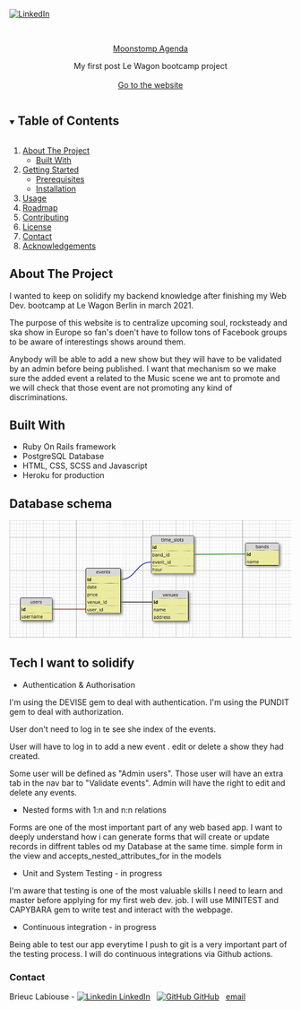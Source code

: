 
[![LinkedIn][linkedin-shield]][linkedin-url]



<!-- PROJECT LOGO -->
<br />
<p align="center">
  <a href="https://github.com/BrieucBadasonic/skagenda"> Moonstomp Agenda </a>

  <p align="center">
    My first post Le Wagon bootcamp project
    <br />
    <br />
    <a href="https://moonstomp-agenda.herokuapp.com">Go to the website</a>
  </p>
</p>



<!-- TABLE OF CONTENTS -->
<details open="open">
  <summary><h2 style="display: inline-block">Table of Contents</h2></summary>
  <ol>
    <li>
      <a href="#about-the-project">About The Project</a>
      <ul>
        <li><a href="#built-with">Built With</a></li>
      </ul>
    </li>
    <li>
      <a href="#getting-started">Getting Started</a>
      <ul>
        <li><a href="#prerequisites">Prerequisites</a></li>
        <li><a href="#installation">Installation</a></li>
      </ul>
    </li>
    <li><a href="#usage">Usage</a></li>
    <li><a href="#roadmap">Roadmap</a></li>
    <li><a href="#contributing">Contributing</a></li>
    <li><a href="#license">License</a></li>
    <li><a href="#contact">Contact</a></li>
    <li><a href="#acknowledgements">Acknowledgements</a></li>
  </ol>
</details>



<!-- ABOUT THE PROJECT -->
## About The Project

I wanted to keep on solidify my backend knowledge after finishing my Web Dev. bootcamp at Le Wagon Berlin in march 2021.

The purpose of this website is to centralize upcoming soul, rocksteady and ska show in Europe so fan's doen't have to follow tons
of Facebook groups to be aware of interestings shows around them.

Anybody will be able to add a new show but they will have to be validated by an admin before being published.
I want that mechanism so we make sure the added event a related to the Music scene we ant to promote and we will check
that those event are not promoting any kind of discriminations.


## Built With

* Ruby On Rails framework
* PostgreSQL Database
* HTML, CSS, SCSS and Javascript
* Heroku for production


## Database schema

<img src="./app/assets/images/db_schema.png" alt="DB schema">


## Tech I want to solidify

* Authentication & Authorisation

I'm using the DEVISE gem to deal with authentication.
I'm using the PUNDIT gem to deal with authorization.

User don't need to log in te see she index of the events.

User will have to log in to add a new event .
                            edit or delete a show they had created.

Some user will be defined as "Admin users".
Those user will have an extra tab in the nav bar to "Validate events".
Admin will have the right to edit and delete any events.

* Nested forms with 1:n and n:n relations

Forms are one of the most important part of any web based app.
I want to deeply understand how i can generate forms that will create or update records in
diffrent tables od my Database at the same time.
simple form in the view and accepts_nested_attributes_for in the models


* Unit and System Testing - in progress

I'm aware that testing is one of the most valuable skills I need to learn and master before
applying for my first web dev. job.
I will use MINITEST and CAPYBARA gem to write test and interact with the webpage.


* Continuous integration - in progress

Being able to test our app everytime I push to git is a very important part of the testing process.
I will do continuous integrations via Github actions.



### Contact

Brieuc Labiouse -
[![Linkedin](https://i.stack.imgur.com/gVE0j.png) LinkedIn](https://www.linkedin.com/in/brieuc-labiouse/)
&nbsp;
[![GitHub](https://i.stack.imgur.com/tskMh.png) GitHub](https://github.com/BrieucBadasonic)
&nbsp;
[email](brieuclabiouse@gmail.com)



<!-- MARKDOWN LINKS & IMAGES -->

[linkedin-shield]: https://img.shields.io/badge/-LinkedIn-black.svg?style=for-the-badge&logo=linkedin&colorB=555
[linkedin-url]: https://www.linkedin.com/in/brieuc-labiouse/
